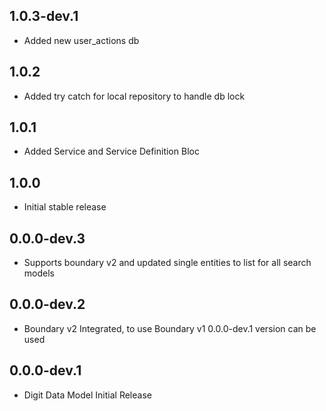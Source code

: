 ## 1.0.3-dev.1

* Added new user_actions db

## 1.0.2

* Added try catch for local repository to handle db lock

## 1.0.1

* Added Service and Service Definition Bloc

## 1.0.0

* Initial stable release

## 0.0.0-dev.3

* Supports boundary v2 and updated single entities to list for all search models

## 0.0.0-dev.2

* Boundary v2 Integrated, to use Boundary v1  0.0.0-dev.1 version can be used

## 0.0.0-dev.1

* Digit Data Model Initial Release
